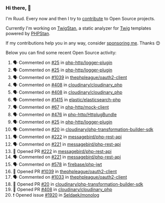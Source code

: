 ### Hi there, 👋

I'm Ruud. Every now and then I try to [contribute](https://github.com/pulls?q=+is%3Apr+author%3Aruudk+archived%3Afalse+is%3Apublic+) to Open Source projects.

Currently I'm working on [TwigStan](https://github.com/twigstan), a static analyzer for [Twig](https://twig.symfony.com/) templates powered by [PHPStan](https://phpstan.org/).

If my contributions help you in any way, consider [sponsoring me](https://github.com/sponsors/ruudk). Thanks 😊

Below you can find some recent Open Source activity:

<!--START_SECTION:activity-->
1. 🗣 Commented on [#25](https://github.com/php-http/logger-plugin/pull/25#issuecomment-2449542661) in [php-http/logger-plugin](https://github.com/php-http/logger-plugin)
2. 🗣 Commented on [#25](https://github.com/php-http/logger-plugin/pull/25#issuecomment-2449539461) in [php-http/logger-plugin](https://github.com/php-http/logger-plugin)
3. 🗣 Commented on [#1039](https://github.com/thephpleague/oauth2-client/pull/1039#issuecomment-2449440617) in [thephpleague/oauth2-client](https://github.com/thephpleague/oauth2-client)
4. 🗣 Commented on [#408](https://github.com/cloudinary/cloudinary_php/pull/408#issuecomment-2449439685) in [cloudinary/cloudinary_php](https://github.com/cloudinary/cloudinary_php)
5. 🗣 Commented on [#408](https://github.com/cloudinary/cloudinary_php/pull/408#issuecomment-2449437738) in [cloudinary/cloudinary_php](https://github.com/cloudinary/cloudinary_php)
6. 🗣 Commented on [#1415](https://github.com/elastic/elasticsearch-php/pull/1415#issuecomment-2449435623) in [elastic/elasticsearch-php](https://github.com/elastic/elasticsearch-php)
7. 🗣 Commented on [#67](https://github.com/php-http/mock-client/pull/67#issuecomment-2449434480) in [php-http/mock-client](https://github.com/php-http/mock-client)
8. 🗣 Commented on [#476](https://github.com/php-http/HttplugBundle/pull/476#issuecomment-2449433994) in [php-http/HttplugBundle](https://github.com/php-http/HttplugBundle)
9. 🗣 Commented on [#25](https://github.com/php-http/logger-plugin/pull/25#issuecomment-2449432867) in [php-http/logger-plugin](https://github.com/php-http/logger-plugin)
10. 🗣 Commented on [#20](https://github.com/cloudinary/php-transformation-builder-sdk/pull/20#issuecomment-2449430987) in [cloudinary/php-transformation-builder-sdk](https://github.com/cloudinary/php-transformation-builder-sdk)
11. 🗣 Commented on [#222](https://github.com/messagebird/php-rest-api/pull/222#issuecomment-2449411177) in [messagebird/php-rest-api](https://github.com/messagebird/php-rest-api)
12. 🗣 Commented on [#221](https://github.com/messagebird/php-rest-api/issues/221#issuecomment-2449410068) in [messagebird/php-rest-api](https://github.com/messagebird/php-rest-api)
13. 💪 Opened PR [#222](https://github.com/messagebird/php-rest-api/pull/222) in [messagebird/php-rest-api](https://github.com/messagebird/php-rest-api)
14. 🗣 Commented on [#221](https://github.com/messagebird/php-rest-api/issues/221#issuecomment-2449407749) in [messagebird/php-rest-api](https://github.com/messagebird/php-rest-api)
15. 🗣 Commented on [#578](https://github.com/firebase/php-jwt/issues/578#issuecomment-2449406122) in [firebase/php-jwt](https://github.com/firebase/php-jwt)
16. 💪 Opened PR [#1039](https://github.com/thephpleague/oauth2-client/pull/1039) in [thephpleague/oauth2-client](https://github.com/thephpleague/oauth2-client)
17. 🗣 Commented on [#1033](https://github.com/thephpleague/oauth2-client/pull/1033#issuecomment-2449398433) in [thephpleague/oauth2-client](https://github.com/thephpleague/oauth2-client)
18. 💪 Opened PR [#20](https://github.com/cloudinary/php-transformation-builder-sdk/pull/20) in [cloudinary/php-transformation-builder-sdk](https://github.com/cloudinary/php-transformation-builder-sdk)
19. 💪 Opened PR [#408](https://github.com/cloudinary/cloudinary_php/pull/408) in [cloudinary/cloudinary_php](https://github.com/cloudinary/cloudinary_php)
20. ❗ Opened issue [#1920](https://github.com/Seldaek/monolog/issues/1920) in [Seldaek/monolog](https://github.com/Seldaek/monolog)
<!--END_SECTION:activity-->
